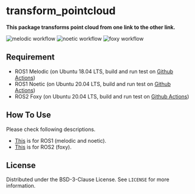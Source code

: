 # transform_pointcloud

**This package transforms point cloud from one link to the other link.**

![melodic workflow](https://github.com/HHorimoto/transform_pointcloud/actions/workflows/melodic.yml/badge.svg)
![noetic workflow](https://github.com/HHorimoto/transform_pointcloud/actions/workflows/noetic.yml/badge.svg)
![foxy workflow](https://github.com/HHorimoto/transform_pointcloud/actions/workflows/foxy.yml/badge.svg)

## Requirement
+ ROS1 Melodic (on Ubuntu 18.04 LTS, build and run test on [Github Actions](https://github.com/HHorimoto/transform_pointcloud/blob/main/.github/workflows/melodic.yml))
+ ROS1 Noetic (on Ubuntu 20.04 LTS, build and run test on [Github Actions](https://github.com/HHorimoto/transform_pointcloud/blob/main/.github/workflows/noetic.yml))
+ ROS2 Foxy (on Ubuntu 20.04 LTS, build and run test on [Github Actions](https://github.com/HHorimoto/transform_pointcloud/blob/foxy-devel/.github/workflows/foxy.yml))

## How To Use
Please check following descriptions.  
+ [This](https://github.com/HHorimoto/transform_pointcloud/blob/main/ros1_use.md) is for ROS1 (melodic and noetic).  
+ [This](https://github.com/HHorimoto/transform_pointcloud/blob/foxy-devel/ros2_use.md) is for ROS2 (foxy).  

## License

Distributed under the BSD-3-Clause License. See `LICENSE` for more information.